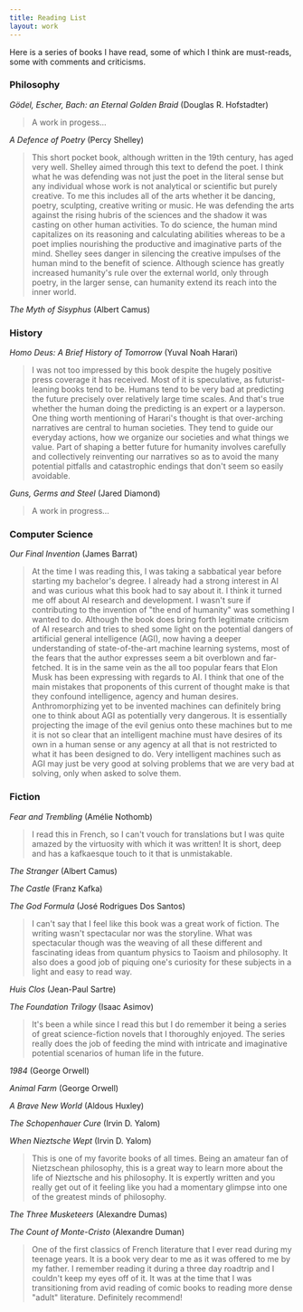 ```yaml
---
title: Reading List
layout: work
---
```

Here is a series of books I have read, some of which I think are must-reads, some with comments and criticisms.

### Philosophy

*Gödel, Escher, Bach: an Eternal Golden Braid* (Douglas R. Hofstadter)
> A work in progess...

*A Defence of Poetry* (Percy Shelley)
>This short pocket book, although written in the 19th century, has aged very well. Shelley aimed through this text to defend the poet. I think what he was defending was not just the poet in the literal sense but any individual whose work is not analytical or scientific but purely creative. To me this includes all of the arts whether it be dancing, poetry, sculpting, creative writing or music. He was defending the arts against the rising hubris of the sciences and the shadow it was casting on other human activities. To do science, the human mind capitalizes on its reasoning and calculating abilities whereas to be a poet implies nourishing the productive and imaginative parts of the mind. Shelley sees danger in silencing the creative impulses of the human mind to the benefit of science. Although science has greatly increased humanity's rule over the external world, only through poetry, in the larger sense, can humanity extend its reach into the inner world.  

*The Myth of Sisyphus* (Albert Camus)
>

### History

*Homo Deus: A Brief History of Tomorrow* (Yuval Noah Harari)
> I was not too impressed by this book despite the hugely positive press coverage it has received. Most of it is speculative, as futurist-leaning books tend to be. Humans tend to be very bad at predicting the future precisely over relatively large time scales. And that's true whether the human doing the predicting is an expert or a layperson. One thing worth mentioning of Harari's thought is that over-arching narratives are central to human societies. They tend to guide our everyday actions, how we organize our societies and what things we value. Part of shaping a better future for humanity involves carefully and collectively reinventing our narratives so as to avoid the many potential pitfalls and catastrophic endings that don't seem so easily avoidable.  

*Guns, Germs and Steel* (Jared Diamond)
> A work in progress...

### Computer Science

*Our Final Invention* (James Barrat)
> At the time I was reading this, I was taking a sabbatical year before starting my bachelor's degree. I already had a strong interest in AI and was curious what this book had to say about it. I think it turned me off about AI research and development. I wasn't sure if contributing to the invention of "the end of humanity" was something I wanted to do. Although the book does bring forth legitimate criticism of AI research and tries to shed some light on the potential dangers of artificial general intelligence (AGI), now having a deeper understanding of state-of-the-art machine learning systems, most of the fears that the author expresses seem a bit overblown and far-fetched. It is in the same vein as the all too popular fears that Elon Musk has been expressing with regards to AI. I think that one of the main mistakes that proponents of this current of thought make is that they confound intelligence, agency and human desires. Anthromorphizing yet to be invented machines can definitely bring one to think about AGI as potentially very dangerous. It is essentially projecting the image of the evil genius onto these machines but to me it is not so clear that an intelligent machine must have desires of its own in a human sense or any agency at all that is not restricted to what it has been designed to do. Very intelligent machines such as AGI may just be very good at solving problems that we are very bad at solving, only when asked to solve them. 

### Fiction

*Fear and Trembling* (Amélie Nothomb)
> I read this in French, so I can't vouch for translations but I was quite amazed by the virtuosity with which it was written! It is short, deep and has a kafkaesque touch to it that is unmistakable.  

*The Stranger* (Albert Camus)

*The Castle* (Franz Kafka)

*The God Formula* (José Rodrigues Dos Santos)
> I can't say that I feel like this book was a great work of fiction. The writing wasn't spectacular nor was the storyline. What was spectacular though was the weaving of all these different and fascinating ideas from quantum physics to Taoism and philosophy. It also does a good job of piquing one's curiosity for these subjects in a light and easy to read way.

*Huis Clos* (Jean-Paul Sartre)

*The Foundation Trilogy* (Isaac Asimov)
> It's been a while since I read this but I do remember it being a series of great science-fiction novels that I thoroughly enjoyed. The series really does the job of feeding the mind with intricate and imaginative potential scenarios of human life in the future.

*1984* (George Orwell)

*Animal Farm* (George Orwell)

*A Brave New World* (Aldous Huxley)

*The Schopenhauer Cure* (Irvin D. Yalom)
>

*When Nieztsche Wept* (Irvin D. Yalom)
> This is one of my favorite books of all times. Being an amateur fan of Nietzschean philosophy, this is a great way to learn more about the life of Nieztsche and his philosophy. It is expertly written and you really get out of it feeling like you had a momentary glimpse into one of the greatest minds of philosophy.

*The Three Musketeers* (Alexandre Dumas)

*The Count of Monte-Cristo* (Alexandre Duman)
> One of the first classics of French literature that I ever read during my teenage years. It is a book very dear to me as it was offered to me by my father. I remember reading it during a three day roadtrip and I couldn't keep my eyes off of it. It was at the time that I was transitioning from avid reading of comic books to reading more dense "adult" literature. Definitely recommend! 

